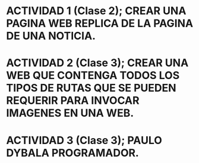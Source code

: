 # ACTIVIDAD 1 (Clase 2); CREAR UNA PAGINA WEB REPLICA DE LA PAGINA DE UNA NOTICIA.

# ACTIVIDAD 2 (Clase 3); CREAR UNA WEB QUE CONTENGA TODOS LOS TIPOS DE RUTAS QUE SE PUEDEN REQUERIR PARA INVOCAR IMAGENES EN UNA WEB.

# ACTIVIDAD 3 (Clase 3); PAULO DYBALA PROGRAMADOR.